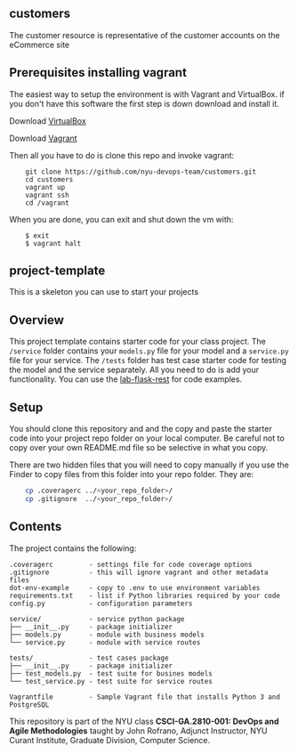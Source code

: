 ## customers 
The customer resource is representative of the customer accounts on the eCommerce site

## Prerequisites installing vagrant
The easiest way to setup the environment is with Vagrant and VirtualBox. if you don't have this software the first step is down download and install it.

Download [VirtualBox](https://www.virtualbox.org/)

Download [Vagrant](https://www.vagrantup.com/)

Then all you have to do is clone this repo and invoke vagrant:

```shell
    git clone https://github.com/nyu-devops-team/customers.git
    cd customers
    vagrant up
    vagrant ssh
    cd /vagrant
```

When you are done, you can exit and shut down the vm with:

```shell
    $ exit
    $ vagrant halt
```

## project-template

This is a skeleton you can use to start your projects

## Overview

This project template contains starter code for your class project. The `/service` folder contains your `models.py` file for your model and a `service.py` file for your service. The `/tests` folder has test case starter code for testing the model and the service separately. All you need to do is add your functionality. You can use the [lab-flask-rest](https://github.com/nyu-devops/lab-flask-rest)
for code examples.

## Setup

You should clone this repository and and the copy and paste the starter code into your project repo folder on your local computer. Be careful not to copy over your own README.md file so be selective in what you copy.

There are two hidden files that you will need to copy manually if you use the Finder to copy files from this folder into your repo folder. They are:

```bash
    cp .coveragerc ../<your_repo_folder>/
    cp .gitignore  ../<your_repo_folder>/
```

## Contents

The project contains the following:

```text
.coveragerc         - settings file for code coverage options
.gitignore          - this will ignore vagrant and other metadata files
dot-env-example     - copy to .env to use environment variables
requirements.txt    - list if Python libraries required by your code
config.py           - configuration parameters

service/            - service python package
├── __init__.py     - package initializer
├── models.py       - module with business models
└── service.py      - module with service routes

tests/              - test cases package
├── __init__.py     - package initializer
├── test_models.py  - test suite for busines models
└── test_service.py - test suite for service routes

Vagrantfile         - Sample Vagrant file that installs Python 3 and PostgreSQL
```

This repository is part of the NYU class **CSCI-GA.2810-001: DevOps and Agile Methodologies** taught by John Rofrano, Adjunct Instructor, NYU Curant Institute, Graduate Division, Computer Science.
